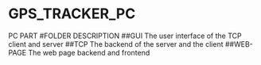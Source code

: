 # GPS_TRACKER_PC
PC PART 
#FOLDER DESCRIPTION
##GUI
The user interface of the TCP client and server
##TCP
The backend of the server and the client
##WEB-PAGE
The web page backend and frontend
